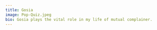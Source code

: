 ```yaml
---
title: Gosia
image: Pop-Quiz.jpeg
bio: Gosia plays the vital role in my life of mutual complainer.
---
```

